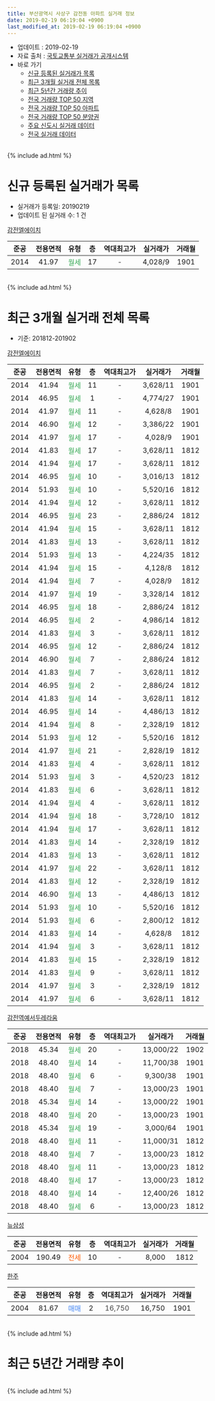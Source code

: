 ```yaml
---
title: 부산광역시 사상구 감전동 아파트 실거래 정보
date: 2019-02-19 06:19:04 +0900
last_modified_at: 2019-02-19 06:19:04 +0900
---
```


* 업데이트 : 2019-02-19
* 자료 출처 : [국토교통부 실거래가 공개시스템](http://rt.molit.go.kr)
* 바로 가기
    * [신규 등록된 실거래가 목록](#신규-등록된-실거래가-목록)
    * [최근 3개월 실거래 전체 목록](#최근-3개월-실거래-전체-목록)
    * [최근 5년간 거래량 추이](#최근-5년간-거래량-추이)
    * [전국 거래량 TOP 50 지역](https://inasie.github.io/apt-trade-info/최근-3개월-전국에서-가장-거래가-많이-발생한-지역)
    * [전국 거래량 TOP 50 아파트](https://inasie.github.io/apt-trade-info/최근-3개월-전국에서-가장-거래가-많이-발생한-아파트)
    * [전국 거래량 TOP 50 분양권](https://inasie.github.io/apt-trade-info/최근-3개월-전국에서-가장-거래가-많이-발생한-분양권)
    * [주요 신도시 실거래 데이터](https://inasie.github.io/apt-trade-info/주요-신도시)
    * [전국 실거래 데이터](https://inasie.github.io/apt-trade-info/전국)
<br>
{% include ad.html %}
<br>

# 신규 등록된 실거래가 목록
* 실거래가 등록일: 20190219
* 업데이트 된 실거래 수: 1 건


[감전엘에이치](https://search.naver.com/search.naver?query=%EB%B6%80%EC%82%B0%EA%B4%91%EC%97%AD%EC%8B%9C+%EC%82%AC%EC%83%81%EA%B5%AC+%EA%B0%90%EC%A0%84%EB%8F%99+%EA%B0%90%EC%A0%84%EC%97%98%EC%97%90%EC%9D%B4%EC%B9%98)

|준공|전용면적|유형|층|역대최고가|실거래가|거래월|
|:---:|:---:|:---:|:---:|:---:|:---:|:---:|
|2014|41.97|<span style="color:#34a853">월세</span>|17|<span style="color:#444444">-</span>|4,028/9|1901|


<br>
{% include ad.html %}
<br>

# 최근 3개월 실거래 전체 목록
* 기준: 201812-201902


[감전엘에이치](https://search.naver.com/search.naver?query=%EB%B6%80%EC%82%B0%EA%B4%91%EC%97%AD%EC%8B%9C+%EC%82%AC%EC%83%81%EA%B5%AC+%EA%B0%90%EC%A0%84%EB%8F%99+%EA%B0%90%EC%A0%84%EC%97%98%EC%97%90%EC%9D%B4%EC%B9%98)

|준공|전용면적|유형|층|역대최고가|실거래가|거래월|
|:---:|:---:|:---:|:---:|:---:|:---:|:---:|
|2014|41.94|<span style="color:#34a853">월세</span>|11|<span style="color:#444444">-</span>|3,628/11|1901|
|2014|46.95|<span style="color:#34a853">월세</span>|1|<span style="color:#444444">-</span>|4,774/27|1901|
|2014|41.97|<span style="color:#34a853">월세</span>|11|<span style="color:#444444">-</span>|4,628/8|1901|
|2014|46.90|<span style="color:#34a853">월세</span>|12|<span style="color:#444444">-</span>|3,386/22|1901|
|2014|41.97|<span style="color:#34a853">월세</span>|17|<span style="color:#444444">-</span>|4,028/9|1901|
|2014|41.83|<span style="color:#34a853">월세</span>|17|<span style="color:#444444">-</span>|3,628/11|1812|
|2014|41.94|<span style="color:#34a853">월세</span>|17|<span style="color:#444444">-</span>|3,628/11|1812|
|2014|46.95|<span style="color:#34a853">월세</span>|10|<span style="color:#444444">-</span>|3,016/13|1812|
|2014|51.93|<span style="color:#34a853">월세</span>|10|<span style="color:#444444">-</span>|5,520/16|1812|
|2014|41.94|<span style="color:#34a853">월세</span>|12|<span style="color:#444444">-</span>|3,628/11|1812|
|2014|46.95|<span style="color:#34a853">월세</span>|23|<span style="color:#444444">-</span>|2,886/24|1812|
|2014|41.94|<span style="color:#34a853">월세</span>|15|<span style="color:#444444">-</span>|3,628/11|1812|
|2014|41.83|<span style="color:#34a853">월세</span>|13|<span style="color:#444444">-</span>|3,628/11|1812|
|2014|51.93|<span style="color:#34a853">월세</span>|13|<span style="color:#444444">-</span>|4,224/35|1812|
|2014|41.94|<span style="color:#34a853">월세</span>|15|<span style="color:#444444">-</span>|4,128/8|1812|
|2014|41.94|<span style="color:#34a853">월세</span>|7|<span style="color:#444444">-</span>|4,028/9|1812|
|2014|41.97|<span style="color:#34a853">월세</span>|19|<span style="color:#444444">-</span>|3,328/14|1812|
|2014|46.95|<span style="color:#34a853">월세</span>|18|<span style="color:#444444">-</span>|2,886/24|1812|
|2014|46.95|<span style="color:#34a853">월세</span>|2|<span style="color:#444444">-</span>|4,986/14|1812|
|2014|41.83|<span style="color:#34a853">월세</span>|3|<span style="color:#444444">-</span>|3,628/11|1812|
|2014|46.95|<span style="color:#34a853">월세</span>|12|<span style="color:#444444">-</span>|2,886/24|1812|
|2014|46.90|<span style="color:#34a853">월세</span>|7|<span style="color:#444444">-</span>|2,886/24|1812|
|2014|41.83|<span style="color:#34a853">월세</span>|7|<span style="color:#444444">-</span>|3,628/11|1812|
|2014|46.95|<span style="color:#34a853">월세</span>|2|<span style="color:#444444">-</span>|2,886/24|1812|
|2014|41.83|<span style="color:#34a853">월세</span>|14|<span style="color:#444444">-</span>|3,628/11|1812|
|2014|46.95|<span style="color:#34a853">월세</span>|14|<span style="color:#444444">-</span>|4,486/13|1812|
|2014|41.94|<span style="color:#34a853">월세</span>|8|<span style="color:#444444">-</span>|2,328/19|1812|
|2014|51.93|<span style="color:#34a853">월세</span>|12|<span style="color:#444444">-</span>|5,520/16|1812|
|2014|41.97|<span style="color:#34a853">월세</span>|21|<span style="color:#444444">-</span>|2,828/19|1812|
|2014|41.83|<span style="color:#34a853">월세</span>|4|<span style="color:#444444">-</span>|3,628/11|1812|
|2014|51.93|<span style="color:#34a853">월세</span>|3|<span style="color:#444444">-</span>|4,520/23|1812|
|2014|41.83|<span style="color:#34a853">월세</span>|6|<span style="color:#444444">-</span>|3,628/11|1812|
|2014|41.94|<span style="color:#34a853">월세</span>|4|<span style="color:#444444">-</span>|3,628/11|1812|
|2014|41.94|<span style="color:#34a853">월세</span>|18|<span style="color:#444444">-</span>|3,728/10|1812|
|2014|41.94|<span style="color:#34a853">월세</span>|17|<span style="color:#444444">-</span>|3,628/11|1812|
|2014|41.83|<span style="color:#34a853">월세</span>|14|<span style="color:#444444">-</span>|2,328/19|1812|
|2014|41.83|<span style="color:#34a853">월세</span>|13|<span style="color:#444444">-</span>|3,628/11|1812|
|2014|41.97|<span style="color:#34a853">월세</span>|22|<span style="color:#444444">-</span>|3,628/11|1812|
|2014|41.83|<span style="color:#34a853">월세</span>|12|<span style="color:#444444">-</span>|2,328/19|1812|
|2014|46.90|<span style="color:#34a853">월세</span>|13|<span style="color:#444444">-</span>|4,486/13|1812|
|2014|51.93|<span style="color:#34a853">월세</span>|10|<span style="color:#444444">-</span>|5,520/16|1812|
|2014|51.93|<span style="color:#34a853">월세</span>|6|<span style="color:#444444">-</span>|2,800/12|1812|
|2014|41.83|<span style="color:#34a853">월세</span>|14|<span style="color:#444444">-</span>|4,628/8|1812|
|2014|41.94|<span style="color:#34a853">월세</span>|3|<span style="color:#444444">-</span>|3,628/11|1812|
|2014|41.83|<span style="color:#34a853">월세</span>|15|<span style="color:#444444">-</span>|2,328/19|1812|
|2014|41.83|<span style="color:#34a853">월세</span>|9|<span style="color:#444444">-</span>|3,628/11|1812|
|2014|41.97|<span style="color:#34a853">월세</span>|3|<span style="color:#444444">-</span>|2,328/19|1812|
|2014|41.97|<span style="color:#34a853">월세</span>|6|<span style="color:#444444">-</span>|3,628/11|1812|


<script async src="//pagead2.googlesyndication.com/pagead/js/adsbygoogle.js"></script>
<!-- 기본 -->
<ins class="adsbygoogle"
     style="display:block"
     data-ad-client="ca-pub-2446590836940007"
     data-ad-slot="1659523306"
     data-ad-format="auto"
     data-full-width-responsive="true"></ins>
<script>
(adsbygoogle = window.adsbygoogle || []).push({});
</script>


[감전역예서두레라움](https://search.naver.com/search.naver?query=%EB%B6%80%EC%82%B0%EA%B4%91%EC%97%AD%EC%8B%9C+%EC%82%AC%EC%83%81%EA%B5%AC+%EA%B0%90%EC%A0%84%EB%8F%99+%EA%B0%90%EC%A0%84%EC%97%AD%EC%98%88%EC%84%9C%EB%91%90%EB%A0%88%EB%9D%BC%EC%9B%80)

|준공|전용면적|유형|층|역대최고가|실거래가|거래월|
|:---:|:---:|:---:|:---:|:---:|:---:|:---:|
|2018|45.34|<span style="color:#34a853">월세</span>|20|<span style="color:#444444">-</span>|13,000/22|1902|
|2018|48.40|<span style="color:#34a853">월세</span>|14|<span style="color:#444444">-</span>|11,700/38|1901|
|2018|48.40|<span style="color:#34a853">월세</span>|6|<span style="color:#444444">-</span>|9,300/38|1901|
|2018|48.40|<span style="color:#34a853">월세</span>|7|<span style="color:#444444">-</span>|13,000/23|1901|
|2018|45.34|<span style="color:#34a853">월세</span>|14|<span style="color:#444444">-</span>|13,000/22|1901|
|2018|48.40|<span style="color:#34a853">월세</span>|20|<span style="color:#444444">-</span>|13,000/23|1901|
|2018|45.34|<span style="color:#34a853">월세</span>|19|<span style="color:#444444">-</span>|3,000/64|1901|
|2018|48.40|<span style="color:#34a853">월세</span>|11|<span style="color:#444444">-</span>|11,000/31|1812|
|2018|48.40|<span style="color:#34a853">월세</span>|7|<span style="color:#444444">-</span>|13,000/23|1812|
|2018|48.40|<span style="color:#34a853">월세</span>|11|<span style="color:#444444">-</span>|13,000/23|1812|
|2018|48.40|<span style="color:#34a853">월세</span>|17|<span style="color:#444444">-</span>|13,000/23|1812|
|2018|48.40|<span style="color:#34a853">월세</span>|14|<span style="color:#444444">-</span>|12,400/26|1812|
|2018|48.40|<span style="color:#34a853">월세</span>|6|<span style="color:#444444">-</span>|13,000/23|1812|

[뉴삼성](https://search.naver.com/search.naver?query=%EB%B6%80%EC%82%B0%EA%B4%91%EC%97%AD%EC%8B%9C+%EC%82%AC%EC%83%81%EA%B5%AC+%EA%B0%90%EC%A0%84%EB%8F%99+%EB%89%B4%EC%82%BC%EC%84%B1)

|준공|전용면적|유형|층|역대최고가|실거래가|거래월|
|:---:|:---:|:---:|:---:|:---:|:---:|:---:|
|2004|190.49|<span style="color:#ff5a00">전세</span>|10|<span style="color:#444444">-</span>|8,000|1812|

[한주](https://search.naver.com/search.naver?query=%EB%B6%80%EC%82%B0%EA%B4%91%EC%97%AD%EC%8B%9C+%EC%82%AC%EC%83%81%EA%B5%AC+%EA%B0%90%EC%A0%84%EB%8F%99+%ED%95%9C%EC%A3%BC)

|준공|전용면적|유형|층|역대최고가|실거래가|거래월|
|:---:|:---:|:---:|:---:|:---:|:---:|:---:|
|2004|81.67|<span style="color:#4285f3">매매</span>|2|<span style="color:#444444">16,750</span>|16,750|1901|


<br>
{% include ad.html %}
<br>

# 최근 5년간 거래량 추이


<div style="width:100%;">
    <canvas id="deal_progress" height="200"></canvas>
</div>

<script>
new Chart(document.getElementById("deal_progress"), {
    type: 'line',
    data: {
        labels: ['201402','201403','201404','201405','201406','201407','201408','201409','201410','201411','201412','201501','201502','201503','201504','201505','201506','201507','201508','201509','201510','201511','201512','201601','201602','201603','201604','201605','201606','201607','201608','201609','201610','201611','201612','201701','201702','201703','201704','201705','201706','201707','201708','201709','201710','201711','201712','201801','201802','201803','201804','201805','201806','201807','201808','201809','201810','201811','201812','201901','201902'],
        datasets: [{
            label: '매매',
            pointRadius: 1,
            data: [1, 0, 1, 0, 0, 0, 0, 1, 0, 0, 2, 0, 0, 0, 0, 0, 0, 0, 0, 0, 0, 1, 0, 0, 1, 0, 1, 0, 0, 0, 0, 0, 0, 0, 0, 1, 0, 0, 0, 2, 0, 0, 0, 0, 0, 0, 1, 0, 0, 0, 0, 0, 0, 0, 0, 1, 2, 0, 0, 1, 0],
            borderColor: "rgba(255, 201, 14, 1)",
            backgroundColor: "rgba(255, 201, 14, 0.5)",
            fill: false,
            lineTension: 0
        },{
            label: '전월세',
            pointRadius: 1,
            data: [0, 1, 1, 0, 11, 5, 0, 1, 1, 34, 63, 2, 5, 1, 0, 1, 3, 0, 2, 1, 1, 0, 1, 2, 1, 0, 1, 0, 0, 2, 1, 2, 0, 1, 68, 6, 0, 2, 0, 0, 2, 1, 0, 0, 1, 9, 3, 0, 6, 1, 0, 1, 0, 0, 6, 29, 34, 16, 50, 11, 1],
            borderColor: "rgba(0, 141, 185, 1)",
            backgroundColor: "rgba(0, 141, 185, 0.5)",
            fill: false,
            lineTension: 0
        }
        ]
    },
    options: {
        responsive: true,
        title: {
            display: false
        },
        tooltips: {
            mode: 'index',
            intersect: false
        },
        hover: {
            mode: 'nearest',
            intersect: true
        },
        scales: {
            xAxes: [{
                display: true,
                scaleLabel: {
                    display: true,
                    labelString: '년/월'
                }
            }],
            yAxes: [{
                display: true,
                ticks: {
                    suggestedMin: 0,
                },
                scaleLabel: {
                    display: true,
                    labelString: '실거래 수'
                }
            }]
        }
    }
});

</script>


<br>
{% include ad.html %}
<br>

